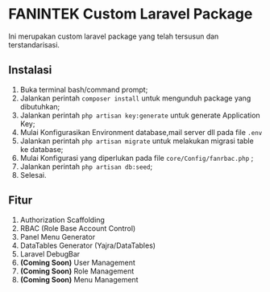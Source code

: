 # FANINTEK Custom Laravel Package

Ini merupakan custom laravel package yang telah tersusun dan terstandarisasi.

## Instalasi
1. Buka terminal bash/command prompt;
2. Jalankan perintah `composer install` untuk mengunduh package yang dibutuhkan;
3. Jalankan perintah `php artisan key:generate` untuk generate Application Key;
4. Mulai Konfigurasikan Environment database,mail server dll  pada file `.env`
5. Jalankan perintah `php artisan migrate` untuk melakukan migrasi table ke database;
6. Mulai Konfigurasi yang diperlukan pada file `core/Config/fanrbac.php` ;
7. Jalankan perintah `php artisan db:seed`;
8. Selesai.

## Fitur
1. Authorization Scaffolding
2. RBAC (Role Base Account Control)
3. Panel Menu Generator
4. DataTables Generator (Yajra/DataTables)
5. Laravel DebugBar
6. **(Coming Soon)** User Management
7. **(Coming Soon)** Role Management
8. **(Coming Soon)** Menu Management